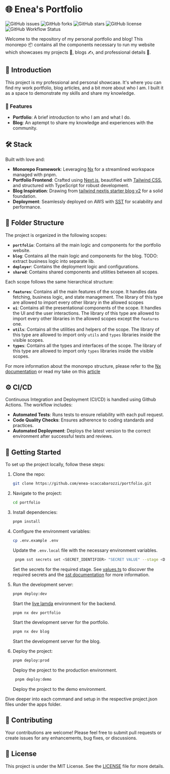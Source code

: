 # 🌐 Enea's Portfolio

![GitHub issues](https://img.shields.io/github/issues/enea-scaccabarozzi/portfolio)
![GitHub forks](https://img.shields.io/github/forks/enea-scaccabarozzi/portfolio)
![GitHub stars](https://img.shields.io/github/stars/enea-scaccabarozzi/portfolio)
![GitHub license](https://img.shields.io/github/license/enea-scaccabarozzi/portfolio)
![GitHub Workflow Status](https://img.shields.io/github/actions/workflow/status/enea-scaccabarozzi/portfolio/ci-cd-workflow.yml)

Welcome to the repository of my personal portfolio and blog! This monorepo 📦 contains all the components necessary to run my website which showcases my projects 🚀, blogs ✍️, and professional details 📄.

## 📌 Introduction

This project is my professional and personal showcase. It's where you can find my work portfolio, blog articles, and a bit more about who I am. I built it as a space to demonstrate my skills and share my knowledge.

### 🎉 Features

- **Portfolio**: A brief introduction to who I am and what I do.
- **Blog**: An aptempt to share my knowledge and experiences with the community.

## 🛠 Stack

Built with love and:

- **Monorepo Framework**: Leveraging [Nx](https://nx.dev/) for a streamlined workspace managed with pnpm.
- **Portfolio Frontend**: Crafted using [Next.js](https://nextjs.org/), beautified with [Tailwind CSS](https://tailwindcss.com/), and structured with TypeScript for robust development.
- **Blog Inspiration**: Drawing from [tailwind nextjs starter blog v2](https://github.com/timlrx/tailwind-nextjs-starter-blog) for a solid foundation.
- **Deployment**: Seamlessly deployed on AWS with [SST](https://sst.dev/) for scalability and performance.

## 📂 Folder Structure

The project is organized in the following scopes:

- **`portfolio`**: Contains all the main logic and components for the portfolio website.
- **`blog`**: Contains all the main logic and components for the blog. TODO: extract business logic into separate lib.
- **`deployer`**: Contains the deployment logic and configurations.
- **`shared`**: Contains shared components and utilities between all scopes.

Each scope follows the same hierarchical structure:

- **`features`**: Contains all the main features of the scope. It handles data fetching, business logic, and state management. The library of this type are allowed to import every other library in the allowed scopes
- **`ui`**: Contains all the presentational components of the scope. It handles the UI and the user interactions. The library of this type are allowed to import every other libraries in the allowed scopes except the `features` one.
- **`utils`**: Contains all the utilities and helpers of the scope. The library of this type are allowed to import only `utils` and `types` libraries inside the visible scopes.
- **`types`**: Contains all the types and interfaces of the scope. The library of this type are allowed to import only `types` libraries inside the visible scopes.

For more information about the monorepo structure, please refer to the [Nx documentation](https://nx.dev/concepts/more-concepts/applications-and-libraries) or read my take on this [article](https://blog.eneascaccabarozzi.xyz/blog/thinking-in-nx)

## ⚙️ CI/CD

Continuous Integration and Deployment (CI/CD) is handled using Github Actions. The workflow includes:

- **Automated Tests**: Runs tests to ensure reliability with each pull request.
- **Code Quality Checks**: Ensures adherence to coding standards and practices.
- **Automated Deployment**: Deploys the latest version to the correct environment after successful tests and reviews.

## 🚀 Getting Started

To set up the project locally, follow these steps:

1. Clone the repo:

   ```bash
   git clone https://github.com/enea-scaccabarozzi/portfolio.git
   ```

2. Navigate to the project:

   ```bash
   cd portfolio
   ```

3. Install dependencies:

   ```bash
   pnpm install
   ```

4. Configure the environment variables:

   ```bash
   cp .env.example .env
   ```

   Update the `.env.local` file with the necessary environment variables.

   ```bash
    pnpm sst secrets set <SECRET_IDENTIFIER> "SECRET VALUE" --stage <DEPLOY_STAGE>
   ```

   Set the secrets for the required stage. See [values.ts](/apps/deployer/stacks/config/values.ts) to discover the required secrets and the [sst documentation](https://docs.sst.dev/config) for more information.

5. Run the development server:

   ```bash
   pnpm deploy:dev
   ```

   Start the [live lamda](https://docs.sst.dev/live-lambda-development) environment for the backend.

   ```bash
   pnpm nx dev portfolio
   ```

   Start the development server for the portfolio.

   ```bash
   pnpm nx dev blog
   ```

   Start the development server for the blog.

6. Deploy the project:

   ```bash
   pnpm deploy:prod
   ```

   Deploy the project to the production environment.

   ```bash
    pnpm deploy:demo
   ```

   Deploy the project to the demo environment.

Dive deeper into each command and setup in the respective project.json files under the apps folder.

## 👥 Contributing

Your contributions are welcome! Please feel free to submit pull requests or create issues for any enhancements, bug fixes, or discussions.

## 📜 License

This project is under the MIT License. See the [LICENSE](LICENSE) file for more details.
